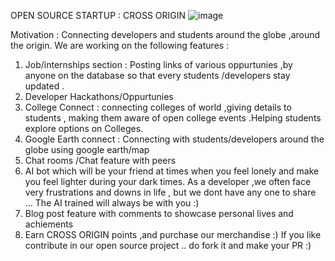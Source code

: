 OPEN SOURCE STARTUP : CROSS ORIGIN
![image](https://github.com/Sattwikmaiti/CROSS-ORIGIN/assets/90182231/4dfef3aa-2705-48a0-a415-aa8c6297e822)

Motivation : Connecting developers and students around the globe ,around the origin.
We are working on the following features : 


1) Job/internships section : Posting links of various oppurtunies ,by anyone on the database so that every students /developers stay updated .
2) Developer Hackathons/Oppurtunies
3) College Connect : connecting colleges of world ,giving details to students , making them aware of open college events  .Helping students explore options on Colleges.
4) Google Earth connect : Connecting with students/developers around the globe using google earth/map
5) Chat rooms /Chat feature with peers
6) AI bot which will be your friend at times when you feel lonely and make you feel lighter during your dark times. As a developer ,we often face very frustrations and downs in life , but we dont have any one to share ... The AI trained will always be with you :)
7) Blog post feature with comments to showcase personal lives and achiements
8) Earn CROSS ORIGIN points ,and purchase our merchandise :)
If you like contribute in our open source project .. do fork it and make your PR :)

